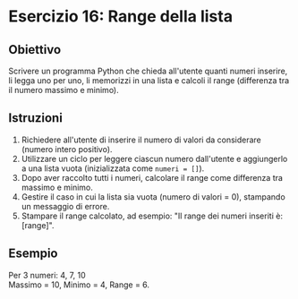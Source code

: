 # Esercizio 16: Range della lista

## Obiettivo
Scrivere un programma Python che chieda all'utente quanti numeri inserire, li legga uno per uno, li memorizzi in una lista e calcoli il range (differenza tra il numero massimo e minimo).

## Istruzioni
1. Richiedere all'utente di inserire il numero di valori da considerare (numero intero positivo).
2. Utilizzare un ciclo per leggere ciascun numero dall'utente e aggiungerlo a una lista vuota (inizializzata come `numeri = []`).
3. Dopo aver raccolto tutti i numeri, calcolare il range come differenza tra massimo e minimo.
4. Gestire il caso in cui la lista sia vuota (numero di valori = 0), stampando un messaggio di errore.
5. Stampare il range calcolato, ad esempio: "Il range dei numeri inseriti è: [range]".

## Esempio
Per 3 numeri: 4, 7, 10  
Massimo = 10, Minimo = 4, Range = 6.